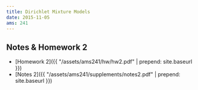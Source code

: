 ```yaml
---
title: Dirichlet Mixture Models
date: 2015-11-05
ams: 241
---
```


## Notes & Homework 2
- [Homework 2]({{ "/assets/ams241/hw/hw2.pdf" | prepend: site.baseurl }})
- [Notes 2]({{ "/assets/ams241/supplements/notes2.pdf" | prepend: site.baseurl }})
